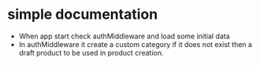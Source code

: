 # simple documentation
- When app start check authMiddleware and load some initial data
- In authMiddleware it create a custom category if it does not exist then a draft product to be used in product creation.
